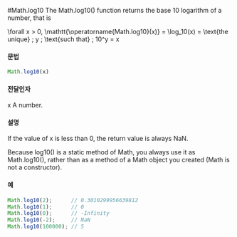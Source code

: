 #Math.log10
The Math.log10() function returns the base 10 logarithm of a number, that is

\forall x > 0, \mathtt{\operatorname{Math.log10}(x)} = \log_10(x) = \text{the unique} \; y \; \text{such that} \; 10^y = x



#### 문법

```javascript
Math.log10(x)
```

#### 전달인자

x
A number.



#### 설명
If the value of x is less than 0, the return value is always NaN.

Because log10() is a static method of Math, you always use it as Math.log10(), rather than as a method of a Math object you created (Math is not a constructor).



#### 예

```javascript
Math.log10(2);      // 0.3010299956639812
Math.log10(1);      // 0
Math.log10(0);      // -Infinity
Math.log10(-2);     // NaN
Math.log10(100000); // 5
```



